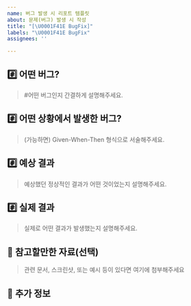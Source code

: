 ```yaml
---
name: 버그 발생 시 리포트 템플릿
about: 문제(버그) 발생 시 작성
title: "[\U0001F41E BugFix]"
labels: "\U0001F41E BugFix"
assignees: ''

---
```


## #️⃣ 어떤 버그?

> #어떤 버그인지 간결하게 설명해주세요.

## #️⃣ 어떤 상황에서 발생한 버그?

> (가능하면) Given-When-Then 형식으로 서술해주세요.

## #️⃣ 예상 결과

> 예상했던 정상적인 결과가 어떤 것이었는지 설명해주세요.

## #️⃣ 실제 결과

> 실제로 어떤 결과가 발생했는지 설명해주세요.

## 📎 참고할만한 자료(선택)

> 관련 문서, 스크린샷, 또는 예시 등이 있다면 여기에 첨부해주세요

## 📌 추가 정보
<!-- 로그나 스크린샷, 참조 링크 등을 첨부하세요. -->
